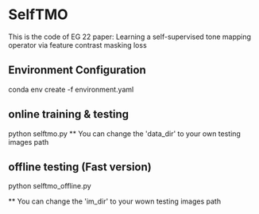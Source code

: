 # SelfTMO
This is the code of EG 22 paper: Learning a self-supervised tone mapping operator via feature contrast masking loss

## Environment Configuration
conda env create -f environment.yaml

## online training & testing
python selftmo.py 
** You can change the 'data_dir' to your own testing images path

## offline testing (Fast version)
python selftmo_offline.py

** You can change the 'im_dir' to your wown testing images path
